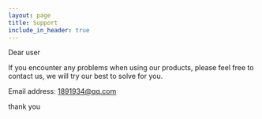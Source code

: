 ```yaml
---
layout: page
title: Support
include_in_header: true
---
```


Dear user

If you encounter any problems when using our products, please feel free to contact us, we will try our best to solve for you.

Email address: 1891934@qq.com

thank you

